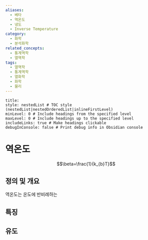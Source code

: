 ```yaml
---
aliases:
  - 베타
  - 역온도
  - 냉도
  - Inverse Temperature
category:
  - 화학
  - 분석화학
related_concepts:
  - 통계역학
  - 열역학
tags:
  - 열역학
  - 통계역학
  - 열화학
  - 화학
  - 물리
---
```


```table-of-contents
title: 
style: nestedList # TOC style (nestedList|nestedOrderedList|inlineFirstLevel)
minLevel: 0 # Include headings from the specified level
maxLevel: 0 # Include headings up to the specified level
includeLinks: true # Make headings clickable
debugInConsole: false # Print debug info in Obsidian console
```

# 역온도
$$\beta=\frac{1}{k_{b}T}$$

## 정의 및 개요

역온도는 온도에 반비례하는
## 특징
## 유도

